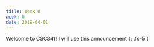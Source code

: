 ```yaml
---
title: Week 0
week: 0
date: 2019-04-01
---
```


Welcome to CSC341! I will use this announcement 
{: .fs-5 }
